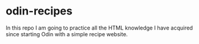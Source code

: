 # odin-recipes
In this repo I am going to practice all the HTML knowledge I have acquired since starting Odin with a simple recipe website. 
